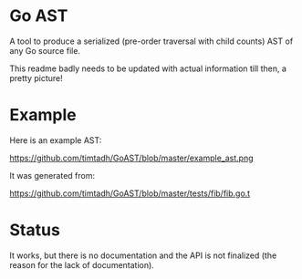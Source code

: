 Go AST
======

A tool to produce a serialized (pre-order traversal with child counts) AST of any Go source file.

This readme badly needs to be updated with actual information till then, a pretty picture!

Example
=======

Here is an example AST:

https://github.com/timtadh/GoAST/blob/master/example_ast.png

It was generated from:

https://github.com/timtadh/GoAST/blob/master/tests/fib/fib.go.t


Status
======

It works, but there is no documentation and the API is not finalized (the reason for the lack of
documentation).
